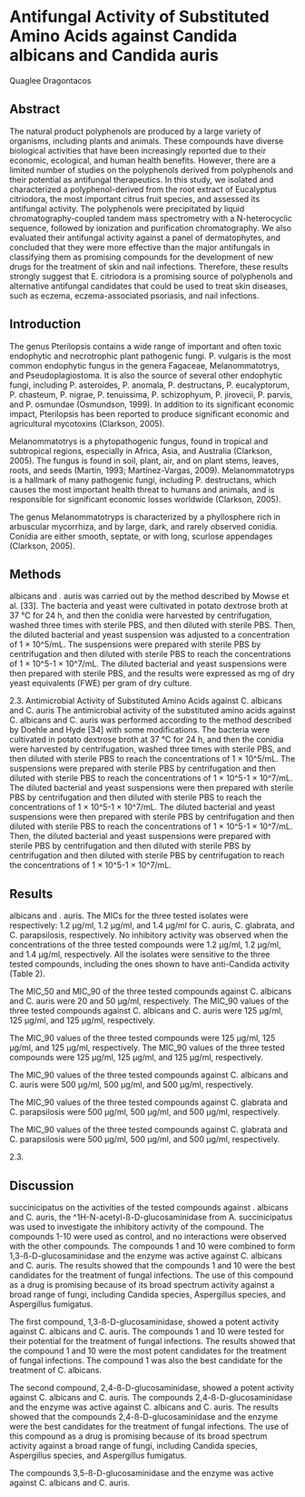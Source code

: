 # Antifungal Activity of Substituted Amino Acids against Candida albicans and Candida auris
Quaglee Dragontacos


## Abstract
The natural product polyphenols are produced by a large variety of organisms, including plants and animals. These compounds have diverse biological activities that have been increasingly reported due to their economic, ecological, and human health benefits. However, there are a limited number of studies on the polyphenols derived from polyphenols and their potential as antifungal therapeutics. In this study, we isolated and characterized a polyphenol-derived from the root extract of Eucalyptus citriodora, the most important citrus fruit species, and assessed its antifungal activity. The polyphenols were precipitated by liquid chromatography-coupled tandem mass spectrometry with a N-heterocyclic sequence, followed by ionization and purification chromatography. We also evaluated their antifungal activity against a panel of dermatophytes, and concluded that they were more effective than the major antifungals in classifying them as promising compounds for the development of new drugs for the treatment of skin and nail infections. Therefore, these results strongly suggest that E. citriodora is a promising source of polyphenols and alternative antifungal candidates that could be used to treat skin diseases, such as eczema, eczema-associated psoriasis, and nail infections.


## Introduction
The genus Pterilopsis contains a wide range of important and often toxic endophytic and necrotrophic plant pathogenic fungi. P. vulgaris is the most common endophytic fungus in the genera Fagaceae, Melanommatotrys, and Pseudoplagiostoma. It is also the source of several other endophytic fungi, including P. asteroides, P. anomala, P. destructans, P. eucalyptorum, P. chasteum, P. nigrae, P. tenuissima, P. schizophyum, P. jirovecii, P. parvis, and P. osmundae (Osmundson, 1999). In addition to its significant economic impact, Pterilopsis has been reported to produce significant economic and agricultural mycotoxins (Clarkson, 2005).

Melanommatotrys is a phytopathogenic fungus, found in tropical and subtropical regions, especially in Africa, Asia, and Australia (Clarkson, 2005). The fungus is found in soil, plant, air, and on plant stems, leaves, roots, and seeds (Martin, 1993; Martínez-Vargas, 2009). Melanommatotryps is a hallmark of many pathogenic fungi, including P. destructans, which causes the most important health threat to humans and animals, and is responsible for significant economic losses worldwide (Clarkson, 2005).

The genus Melanommatotryps is characterized by a phyllosphere rich in arbuscular mycorrhiza, and by large, dark, and rarely observed conidia. Conidia are either smooth, septate, or with long, scurlose appendages (Clarkson, 2005).


## Methods
albicans and . auris was carried out by the method described by Mowse et al. [33]. The bacteria and yeast were cultivated in potato dextrose broth at 37 °C for 24 h, and then the conidia were harvested by centrifugation, washed three times with sterile PBS, and then diluted with sterile PBS. Then, the diluted bacterial and yeast suspension was adjusted to a concentration of 1 × 10^5/mL. The suspensions were prepared with sterile PBS by centrifugation and then diluted with sterile PBS to reach the concentrations of 1 × 10^5-1 × 10^7/mL. The diluted bacterial and yeast suspensions were then prepared with sterile PBS, and the results were expressed as mg of dry yeast equivalents (FWE) per gram of dry culture.

2.3. Antimicrobial Activity of Substituted Amino Acids against C. albicans and C. auris
The antimicrobial activity of the substituted amino acids against C. albicans and C. auris was performed according to the method described by Doehle and Hyde [34] with some modifications. The bacteria were cultivated in potato dextrose broth at 37 °C for 24 h, and then the conidia were harvested by centrifugation, washed three times with sterile PBS, and then diluted with sterile PBS to reach the concentrations of 1 × 10^5/mL. The suspensions were prepared with sterile PBS by centrifugation and then diluted with sterile PBS to reach the concentrations of 1 × 10^5-1 × 10^7/mL. The diluted bacterial and yeast suspensions were then prepared with sterile PBS by centrifugation and then diluted with sterile PBS to reach the concentrations of 1 × 10^5-1 × 10^7/mL. The diluted bacterial and yeast suspensions were then prepared with sterile PBS by centrifugation and then diluted with sterile PBS to reach the concentrations of 1 × 10^5-1 × 10^7/mL. Then, the diluted bacterial and yeast suspensions were prepared with sterile PBS by centrifugation and then diluted with sterile PBS by centrifugation and then diluted with sterile PBS by centrifugation to reach the concentrations of 1 × 10^5-1 × 10^7/mL.


## Results
albicans and . auris. The MICs for the three tested isolates were respectively: 1.2 µg/ml, 1.2 µg/ml, and 1.4 µg/ml for C. auris, C. glabrata, and C. parapsilosis, respectively. No inhibitory activity was observed when the concentrations of the three tested compounds were 1.2 µg/ml, 1.2 µg/ml, and 1.4 µg/ml, respectively. All the isolates were sensitive to the three tested compounds, including the ones shown to have anti-Candida activity (Table 2).

The MIC_50 and MIC_90 of the three tested compounds against C. albicans and C. auris were 20 and 50 µg/ml, respectively. The MIC_90 values of the three tested compounds against C. albicans and C. auris were 125 µg/ml, 125 µg/ml, and 125 µg/ml, respectively.

The MIC_90 values of the three tested compounds were 125 µg/ml, 125 µg/ml, and 125 µg/ml, respectively. The MIC_90 values of the three tested compounds were 125 µg/ml, 125 µg/ml, and 125 µg/ml, respectively.

The MIC_90 values of the three tested compounds against C. albicans and C. auris were 500 µg/ml, 500 µg/ml, and 500 µg/ml, respectively.

The MIC_90 values of the three tested compounds against C. glabrata and C. parapsilosis were 500 µg/ml, 500 µg/ml, and 500 µg/ml, respectively.

The MIC_90 values of the three tested compounds against C. glabrata and C. parapsilosis were 500 µg/ml, 500 µg/ml, and 500 µg/ml, respectively.

2.3.


## Discussion
succinicipatus on the activities of the tested compounds against . albicans and C. auris, the ^1H-N-acetyl-ß-D-glucosaminidase from A. succinicipatus was used to investigate the inhibitory activity of the compound. The compounds 1-10 were used as control, and no interactions were observed with the other compounds. The compounds 1 and 10 were combined to form 1,3-ß-D-glucosaminidase and the enzyme was active against C. albicans and C. auris. The results showed that the compounds 1 and 10 were the best candidates for the treatment of fungal infections. The use of this compound as a drug is promising because of its broad spectrum activity against a broad range of fungi, including Candida species, Aspergillus species, and Aspergillus fumigatus.

The first compound, 1,3-ß-D-glucosaminidase, showed a potent activity against C. albicans and C. auris. The compounds 1 and 10 were tested for their potential for the treatment of fungal infections. The results showed that the compound 1 and 10 were the most potent candidates for the treatment of fungal infections. The compound 1 was also the best candidate for the treatment of C. albicans.

The second compound, 2,4-ß-D-glucosaminidase, showed a potent activity against C. albicans and C. auris. The compounds 2,4-ß-D-glucosaminidase and the enzyme was active against C. albicans and C. auris. The results showed that the compounds 2,4-ß-D-glucosaminidase and the enzyme were the best candidates for the treatment of fungal infections. The use of this compound as a drug is promising because of its broad spectrum activity against a broad range of fungi, including Candida species, Aspergillus species, and Aspergillus fumigatus.

The compounds 3,5-ß-D-glucosaminidase and the enzyme was active against C. albicans and C. auris.
